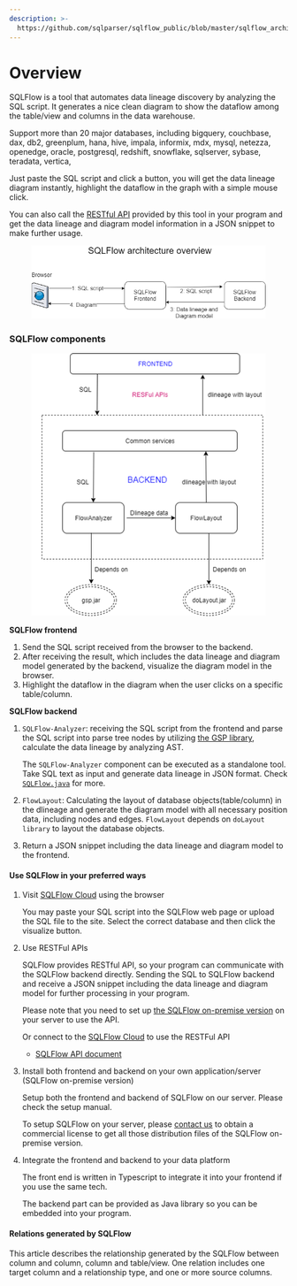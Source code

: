 ```yaml
---
description: >-
  https://github.com/sqlparser/sqlflow_public/blob/master/sqlflow_architecture.md
---
```


# Overview

SQLFlow is a tool that automates data lineage discovery by analyzing the SQL script. It generates a nice clean diagram to show the dataflow among the table/view and columns in the data warehouse.

Support more than 20 major databases, including bigquery, couchbase, dax, db2, greenplum, hana, hive, impala, informix, mdx, mysql, netezza, openedge, oracle, postgresql, redshift, snowflake, sqlserver, sybase, teradata, vertica,

Just paste the SQL script and click a button, you will get the data lineage diagram instantly, highlight the dataflow in the graph with a simple mouse click.

You can also call the [RESTful API](broken-reference) provided by this tool in your program and get the data lineage and diagram model information in a JSON snippet to make further usage.

<figure><img src="../.gitbook/assets/sqlflow_architecture.png" alt=""><figcaption></figcaption></figure>

### SQLFlow components

<figure><img src="../.gitbook/assets/sqlflow_components.png" alt=""><figcaption></figcaption></figure>

**SQLFlow frontend**

1. Send the SQL script received from the browser to the backend.
2. After receiving the result, which includes the data lineage and diagram model generated by the backend, visualize the diagram model in the browser.
3. Highlight the dataflow in the diagram when the user clicks on a specific table/column.

**SQLFlow backend**

1.  `SQLFlow-Analyzer`: receiving the SQL script from the frontend and parse the SQL script into parse tree nodes by utilizing [the GSP library](http://www.sqlparser.com), calculate the data lineage by analyzing AST.

    The `SQLFlow-Analyzer` component can be executed as a standalone tool. Take SQL text as input and generate data lineage in JSON format. Check [`SQLFlow.java`](https://github.com/sqlparser/gsp\_demo\_java/tree/master/src/main/java/demos/dlineage) for more.
2. `FlowLayout`: Calculating the layout of database objects(table/column) in the dlineage and generate the diagram model with all necessary position data, including nodes and edges. `FlowLayout` depends on `doLayout library` to layout the database objects.
3. Return a JSON snippet including the data lineage and diagram model to the frontend.

#### Use SQLFlow in your preferred ways

1.  Visit [SQLFlow Cloud](https://sqlflow.gudusoft.com) using the browser

    You may paste your SQL script into the SQLFlow web page or upload the SQL file to the site. Select the correct database and then click the visualize button.
2.  Use RESTFul APIs

    SQLFlow provides RESTful API, so your program can communicate with the SQLFlow backend directly. Sending the SQL to SQLFlow backend and receive a JSON snippet including the data lineage and diagram model for further processing in your program.

    Please note that you need to set up [the SQLFlow on-premise version](https://www.gudusoft.com/sqlflow-on-premise-version/) on your server to use the API.

    Or connect to the [SQLFlow Cloud](https://sqlflow.gudusoft.com) to use the RESTFul API

    * [SQLFlow API document](https://github.com/sqlparser/sqlflow\_public/blob/master/api/readme.md)
3.  Install both frontend and backend on your own application/server (SQLFlow on-premise version)

    Setup both the frontend and backend of SQLFlow on our server. Please check the setup manual.

    To setup SQLFlow on your server, please [contact us](https://www.gudusoft.com/request-a-quote/) to obtain a commercial license to get all those distribution files of the SQLFlow on-premise version.
4.  Integrate the frontend and backend to your data platform

    The front end is written in Typescript to integrate it into your frontend if you use the same tech.

    The backend part can be provided as Java library so you can be embedded into your program.

#### Relations generated by SQLFlow

This article describes the relationship generated by the SQLFlow between column and column, column and table/view. One relation includes one target column and a relationship type, and one or more source columns.

